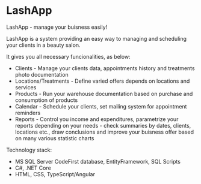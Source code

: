 # LashApp

LashApp - manage your buisness easily!

  LashApp is a system providing an easy way to managing and scheduling your clients in a beauty salon. 
  
It gives you all necessary funcionalities, as below:
  - Clients - Manage your clients data, appointments history and treatments photo documentation
  - Locations/Treatments - Define varied offers depends on locations and services 
  - Products - Run your warehouse documentation based on purchase and consumption of products
  - Calendar - Schedule your clients, set mailing system for appointment reminders 
  - Reports - Control you income and expenditures, parametrize your reports depending on your needs - check summaries by dates, clients, locations etc., draw conclusions 
    and improve your buisness offer based on many various statistic charts
    
    
    
Technology stack:
  - MS SQL Server CodeFirst database, EntityFramework, SQL Scripts
  - C#, .NET Core
  - HTML, CSS, TypeScript/Angular
